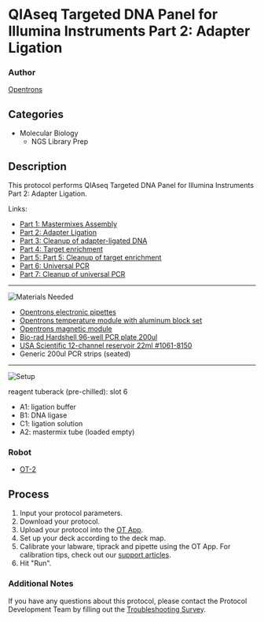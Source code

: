 # QIAseq Targeted DNA Panel for Illumina Instruments Part 2: Adapter Ligation

### Author
[Opentrons](https://opentrons.com/)

## Categories
* Molecular Biology
	* NGS Library Prep

## Description
This protocol performs QIAseq Targeted DNA Panel for Illumina Instruments Part 2: Adapter Ligation.

Links:
* [Part 1: Mastermixes Assembly](./qiaseq-pt-1)
* [Part 2: Adapter Ligation](./qiaseq-pt-2)
* [Part 3: Cleanup of adapter-ligated DNA](./qiaseq-pt-3)
* [Part 4: Target enrichment](./qiaseq-pt-4)
* [Part 5: Part 5: Cleanup of target enrichment](./qiaseq-pt-5)
* [Part 6: Universal PCR](./qiaseq-pt-6)
* [Part 7: Cleanup of universal PCR](./qiaseq-pt-7)

---
![Materials Needed](https://s3.amazonaws.com/opentrons-protocol-library-website/custom-README-images/001-General+Headings/materials.png)

* [Opentrons electronic pipettes](https://shop.opentrons.com/collections/ot-2-pipettes)
* [Opentrons temperature module with aluminum block set](https://shop.opentrons.com/collections/hardware-modules/products/tempdeck)
* [Opentrons magnetic module](https://shop.opentrons.com/collections/hardware-modules/products/magdeck)
* [Bio-rad Hardshell 96-well PCR plate 200ul](https://www.bio-rad.com/en-us/sku/hsp9601-hard-shell-96-well-pcr-plates-low-profile-thin-wall-skirted-white-clear?ID=hsp9601)
* [USA Scientific 12-channel reservoir 22ml #1061-8150](https://www.usascientific.com/12-channel-automation-reservoir.aspx)
* Generic 200ul PCR strips (seated)

---
![Setup](https://s3.amazonaws.com/opentrons-protocol-library-website/custom-README-images/001-General+Headings/Setup.png)

reagent tuberack (pre-chilled): slot 6
* A1: ligation buffer
* B1: DNA ligase
* C1: ligation solution
* A2: mastermix tube (loaded empty)

### Robot
* [OT-2](https://opentrons.com/ot-2)

## Process
1. Input your protocol parameters.
2. Download your protocol.
3. Upload your protocol into the [OT App](https://opentrons.com/ot-app).
4. Set up your deck according to the deck map.
5. Calibrate your labware, tiprack and pipette using the OT App. For calibration tips, check out our [support articles](https://support.opentrons.com/en/collections/1559720-guide-for-getting-started-with-the-ot-2).
6. Hit "Run".

### Additional Notes
If you have any questions about this protocol, please contact the Protocol Development Team by filling out the [Troubleshooting Survey](https://protocol-troubleshooting.paperform.co/).
